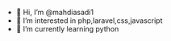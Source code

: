 - 👋 Hi, I’m @mahdiasadi1
- 👀 I’m interested in php,laravel,css,javascript
- 🌱 I’m currently learning python
<!---

- 💞️ I’m looking to collaborate on ...
- 📫 How to reach me ...

mahdiasadi1/mahdiasadi1 is a ✨ special ✨ repository because its `README.md` (this file) appears on your GitHub profile.
You can click the Preview link to take a look at your changes.
--->
